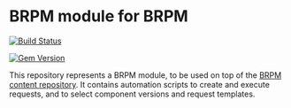 # BRPM module for BRPM

[![Build Status](https://travis-ci.org/BMC-RLM/brpm_module_brpm.svg?branch=master)](https://travis-ci.org/BMC-RLM/brpm_module_brpm)

[![Gem Version](https://badge.fury.io/rb/brpm_module_brpm.png)](http://badge.fury.io/rb/brpm_module_brpm)

This repository represents a BRPM module, to be used on top of the [BRPM content repository](https://github.com/BMC-RLM/brpm_content). It contains automation scripts to create and execute requests, and to select component versions and request templates.
